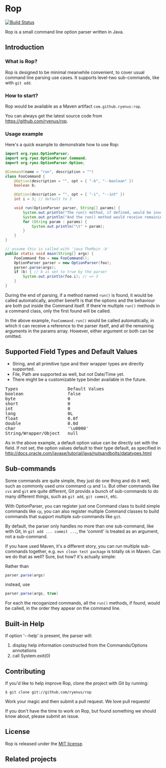 # Rop

[![Build Status](https://travis-ci.org/ryenus/rop.png?branch=master)](https://travis-ci.org/ryenus/rop)

Rop is a small command line option parser written in Java.

## Introduction

### What is Rop?

Rop is designed to be minimal meanwhile convenient, to cover usual command line parsing use cases. It supports level-two sub-commands, like with `git add`.

### How to start?

Rop would be available as a Maven artifact `com.github.ryenus:rop`.

You can always get the latest source code from https://github.com/ryenus/rop.

### Usage example

Here's a quick example to demonstrate how to use Rop:

```java
import org.ryez.OptionParser;
import org.ryez.OptionParser.Command;
import org.ryez.OptionParser.Option;

@Command(name = "run", description = "")
class FooCommand {
	@Option(description = "", opt = { "-b", "--boolean" })
	boolean b;

	@Option(description = "", opt = { "-i", "--int" })
	int i = 3; // default to 3

	void run(OptionParser parser, String[] params) {
		System.out.println("The run() method, if defined, would be invoked automatically.");
		System.out.println("And the run() method would receive remaining args, as:");
		for (String param : params) {
			System.out.println("\t" + param);
		}
	}
}
```

```java
// assume this is called with 'java TheMain -b'
public static void main(String[] args) {
	FooCommand foo = new FooCommand();
	OptionParser parser = new OptionParser(foo);
	parser.parse(args);
	if (b) { // b is set to true by the parser
		System.out.println(foo.i); // => 3
	}
}
```

During the end of parsing, if a method named `run()` is found, it would be called automatically, another benefit is that the options and the behaviour are both put inside the Command itself. If there're multiple `run()` methods in a command class, only the first found will be called.

In the above example,  `FooCommand.run()` would be called automatically, in which it can receive a reference to the parser itself, and all the remaining arguments in the params array. However, either argument or both can be omitted.

## Supported Field Types and Default Values

* String, and all primitive type and their wrapper types are directly supported.
* File, Path are supported as well, but not Date/Time yet.
* There might be a customizable type binder available in the future.

<pre>
Types                   Default Values
boolean                 false
byte                    0
short                   0
int                     0
long                    0L
float                   0.0f
double                  0.0d
char                    '\u0000'
String/Wrapper/Object   null
</pre>

As in the above example, a default option value can be directly set with the field. If not set, the option values default to their type default, as specified in http://docs.oracle.com/javase/tutorial/java/nutsandbolts/datatypes.html

## Sub-commands

Some commands are quite simple, they just do one thing and do it well, such as commonly used unix command `cp` and `ls`. But other commands like `cvs` and `git` are quite different, Git provids a bunch of sub-commands to do many different things, such as `git add`, `git commit`, etc.

With OptionParser, you can register just one Command class to build simple commands like `cp`, you can also register multiple Command classes to build commands that support multiple sub-commands like `git`.

By default, the parser only handles no more than one sub-command, like with Git, in `git add ... commit ...`, the 'commit' is treated as an argument, not a sub-command.

If you have used Maven, it's a different story, you can run multiple sub-commands together, e.g. `mvn clean test package` is totally ok in Maven. Can we do that as well? Sure, but how? it's actually simple:

Rather than

```java
parser.parse(args)
```

instead, use

```java
parser.parse(args, true)
```

For each the recoganized commands, all the `run()` methods, if found, would be called, in the order they appear on the command line.


## Built-in Help

If option '--help' is present, the parser will:

1. display help information constructed from the Commands/Options annotations
2. call System.exit(0)

## Contributing

If you'd like to help improve Rop, clone the project with Git by running:

    $ git clone git://github.com/ryenus/rop

Work your magic and then submit a pull request. We love pull requests!

If you don't have the time to work on Rop, but found something we should know about, please submit an issue.

## License

Rop is released under the [MIT license](http://www.opensource.org/licenses/MIT).

## Related projects
